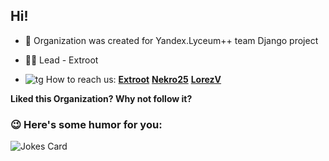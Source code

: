 
## Hi!

 - 🌱 Organization was created for Yandex.Lyceum++ team Django project

 - 👨‍💻 Lead - Extroot

 - ![tg](https://icons.iconarchive.com/icons/froyoshark/enkel/16/Telegram-icon.png)  How to reach us: [**Extroot**](https://t.me/extroot) [**Nekro25**](https://t.me/nekro1125) [**LorezV**](https://t.me/dmitriy_derkach)

**Liked this Organization? Why not follow it?**

### 😉 Here's some humor for you:
![Jokes Card](https://readme-jokes.vercel.app/api?hideBorder)
